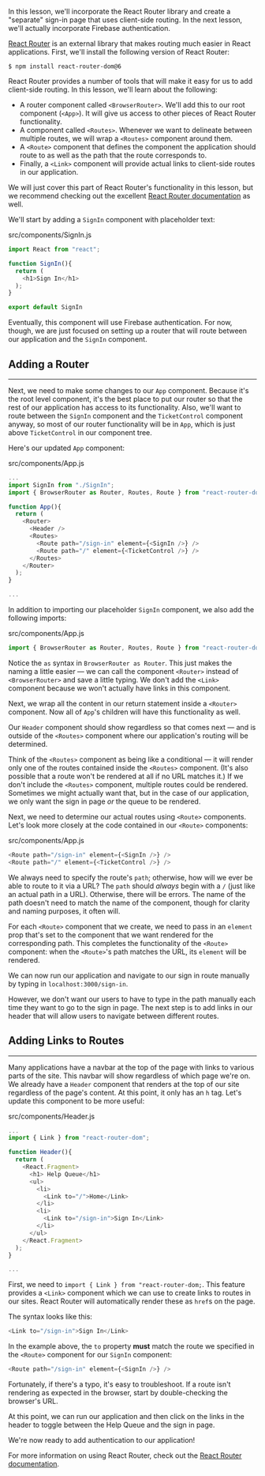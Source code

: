 In this lesson, we'll incorporate the React Router library and create a "separate" sign-in page that uses client-side routing. In the next lesson, we'll actually incorporate Firebase authentication.

[React Router](https://reactrouter.com/) is an external library that makes routing much easier in React applications. First, we'll install the following version of React Router:

```
$ npm install react-router-dom@6
```

React Router provides a number of tools that will make it easy for us to add client-side routing. In this lesson, we'll learn about the following:

* A router component called `<BrowserRouter>`. We'll add this to our root component (`<App>`). It will give us access to other pieces of React Router functionality.
* A component called `<Routes>`. Whenever we want to delineate between multiple routes, we will wrap a `<Routes>` component around them.
* A `<Route>` component that defines the component the application should route to as well as the path that the route corresponds to.
* Finally, a `<Link>` component will provide actual links to client-side routes in our application.

We will just cover this part of React Router's functionality in this lesson, but we recommend checking out the excellent [React Router documentation](https://reactrouter.com/en/main) as well.

We'll start by adding a `SignIn`  component with placeholder text:

<div class="filename">src/components/SignIn.js</div>

```js
import React from "react";

function SignIn(){  
  return (
    <h1>Sign In</h1>
  );
}

export default SignIn
```

Eventually, this component will use Firebase authentication. For now, though, we are just focused on setting up a router that will route between our application and the `SignIn` component.

## Adding a Router
---

Next, we need to make some changes to our `App` component. Because it's the root level component, it's the best place to put our router so that the rest of our application has access to its functionality. Also, we'll want to route between the `SignIn` component and the `TicketControl` component anyway, so most of our router functionality will be in `App`, which is just above `TicketControl` in our component tree.

Here's our updated `App` component:

<div class="filename">src/components/App.js</div>

```js
...
import SignIn from "./SignIn";
import { BrowserRouter as Router, Routes, Route } from "react-router-dom";

function App(){
  return ( 
    <Router>
      <Header />
      <Routes>
        <Route path="/sign-in" element={<SignIn />} />
        <Route path="/" element={<TicketControl />} />
      </Routes>
    </Router>
  );
}

...
```

In addition to importing our placeholder `SignIn` component, we also add the following imports:

<div class="filename">src/components/App.js</div>

```js
import { BrowserRouter as Router, Routes, Route } from "react-router-dom";
```

Notice the `as` syntax in `BrowserRouter as Router`. This just makes the naming a little easier — we can call the component `<Router>` instead of `<BrowserRouter>` and save a little typing. We don't add the `<Link>` component because we won't actually have links in this component.

Next, we wrap all the content in our return statement inside a `<Router>` component. Now all of `App`'s children will have this functionality as well.

Our `Header` component should show regardless so that comes next — and is outside of the `<Routes>` component where our application's routing will be determined.

Think of the `<Routes>` component as being like a conditional — it will render only one of the routes contained inside the `<Routes>` component. (It's also possible that a route won't be rendered at all if no URL matches it.) If we don't include the `<Routes>` component, multiple routes could be rendered. Sometimes we might actually want that, but in the case of our application, we only want the sign in page _or_ the queue to be rendered.

Next, we need to determine our actual routes using `<Route>` components. Let's look more closely at the code contained in our `<Route>` components:

<div class="filename">src/components/App.js</div>

```js
<Route path="/sign-in" element={<SignIn />} />
<Route path="/" element={<TicketControl />} />
```

We always need to specify the route's `path`; otherwise, how will we ever be able to route to it via a URL? The `path` should _always_ begin with a `/` (just like an actual path in a URL). Otherwise, there will be errors. The name of the path doesn't need to match the name of the component, though for clarity and naming purposes, it often will. 

For each `<Route>` component that we create, we need to pass in an `element` prop that's set to the component that we want rendered for the corresponding path. This completes the functionality of the `<Route>` component: when the `<Route>`'s path matches the URL, its `element` will be rendered.

We can now run our application and navigate to our sign in route manually by typing in `localhost:3000/sign-in`.

However, we don't want our users to have to type in the path manually each time they want to go to the sign in page. The next step is to add links in our header that will allow users to navigate between different routes.

## Adding Links to Routes
---

Many applications have a navbar at the top of the page with links to various parts of the site. This navbar will show regardless of which page we're on. We already have a `Header` component that renders at the top of our site regardless of the page's content. At this point, it only has an `h` tag. Let's update this component to be more useful:

<div class="filename">src/components/Header.js</div>

```js
...
import { Link } from "react-router-dom";

function Header(){
  return (
    <React.Fragment>
      <h1> Help Queue</h1>
      <ul>
        <li>
          <Link to="/">Home</Link>
        </li>
        <li>
          <Link to="/sign-in">Sign In</Link>
        </li>
      </ul>
    </React.Fragment>
  );
}

...
```

First, we need to `import { Link } from "react-router-dom;`. This feature provides a `<Link>` component which we can use to create links to routes in our sites. React Router will automatically render these as `href`s on the page.

The syntax looks like this:

```js
<Link to="/sign-in">Sign In</Link>
```

In the example above, the `to` property **must** match the route we specified in the `<Route>` component for our `SignIn` component:

```js
<Route path="/sign-in" element={<SignIn />} />
```

Fortunately, if there's a typo, it's easy to troubleshoot. If a route isn't rendering as expected in the browser, start by double-checking the browser's URL.

At this point, we can run our application and then click on the links in the header to toggle between the Help Queue and the sign in page.

We're now ready to add authentication to our application!

For more information on using React Router, check out the [React Router documentation](https://reactrouter.com/en/main).